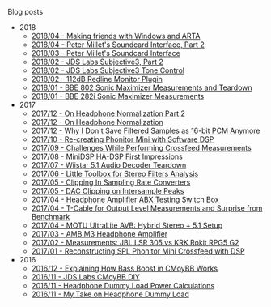 Blog posts

* 2018
  - [2018/04 - Making friends with Windows and ARTA](2018/04/making-friends-with-windows-and-arta.md)
  - [2018/04 - Peter Millet's Soundcard Interface, Part 2](2018/04/peter-millets-soundcard-interface-part-2.md)
  - [2018/03 - Peter Millet's Soundcard Interface](2018/03/peter-millets-soundcard-interface.md)
  - [2018/02 - JDS Labs Subjective3, Part 2](2018/02/jds-labs-subjective3-part-2.md)
  - [2018/02 - JDS Labs Subjective3 Tone Control](2018/02/jds-labs-subjective3-tone-control.md)
  - [2018/02 - 112dB Redline Monitor Plugin](2018/02/112db-redline-monitor-plugin.md)
  - [2018/01 - BBE 802 Sonic Maximizer Measurements and Teardown](2018/01/bbe-802-sonic-maximizer-measurements.md)
  - [2018/01 - BBE 282i Sonic Maximizer Measurements](2018/01/bbe-282i-sonic-maximizer-measurements.md)
* 2017
  - [2017/12 - On Headphone Normalization Part 2](2017/12/on-headphone-normalization-part-2.md)
  - [2017/12 - On Headphone Normalization](2017/12/on-headphone-normalization.md)
  - [2017/12 - Why I Don't Save Filtered Samples as 16-bit PCM Anymore](2017/12/why-i-dont-save-filtered-samples-as-16.md)
  - [2017/10 - Re-creating Phonitor Mini with Software DSP](2017/10/re-creating-phonitor-mini-with-software.md)
  - [2017/09 - Challenges While Performing Crossfeed Measurements](2017/09/challenges-while-performing-crossfeed.md)
  - [2017/08 - MiniDSP HA-DSP First Impressions](2017/08/minidsp-ha-dsp-first-impressions.md)
  - [2017/07 - Wiistar 5.1 Audio Decoder Teardown](2017/07/wiistar-51-audio-decoder-teardown.md)
  - [2017/06 - Little Toolbox for Stereo Filters Analysis](2017/06/little-toolbox-for-stereo-filters.md)
  - [2017/05 - Clipping In Sampling Rate Converters](2017/05/clipping-in-sampling-rate-converters.md)
  - [2017/05 - DAC Clipping on Intersample Peaks](2017/05/dac-clipping-on-intersample-peaks.md)
  - [2017/04 - Headphone Amplifier ABX Testing Switch Box](2017/04/headphone-amplifier-abx-testing-switch.md)
  - [2017/04 - T-Cable for Output Level Measurements and Surprise from Benchmark](2017/04/t-cable-for-output-level-measurements.md)
  - [2017/04 - MOTU UltraLite AVB: Hybrid Stereo + 5.1 Setup](2017/04/motu-ultralite-avb-hybrid-stereo-51.md)
  - [2017/03 - AMB M3 Headphone Amplifier](2017/03/amb-m3-headphone-amplifier.md)
  - [2017/02 - Measurements: JBL LSR 305 vs KRK Rokit RPG5 G2](2017/02/measurements-jbl-lsr-305-vs-krk-rokit.md)
  - [2017/01 - Reconstructing SPL Phonitor Mini Crossfeed with DSP](2017/01/reconstructing-spl-phonitor-mini.md)
* 2016
  - [2016/12 - Explaining How Bass Boost in CMoyBB Works](2016/12/explaining-how-bass-boost-in-cmoybb.md)
  - [2016/11 - JDS Labs CMoyBB DIY](2016/11/jds-labs-cmoybb-diy.md)
  - [2016/11 - Headphone Dummy Load Power Calculations](2016/11/headphone-dummy-load-power-calculations.md)
  - [2016/11 - My Take on Headphone Dummy Load](2016/11/my-take-on-headphone-dummy-load.md)

